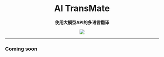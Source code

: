 <h1 align="center">AI TransMate</h1>
<p align="center">
  <b>使用大模型API的多语言翻译</b>
</p>
<p align="center">
  <img src="https://github.com/MCXCC303/images/blob/main/AI%20TransMate/gvng2-5rq3l.gif">
</p>

---


### Coming soon